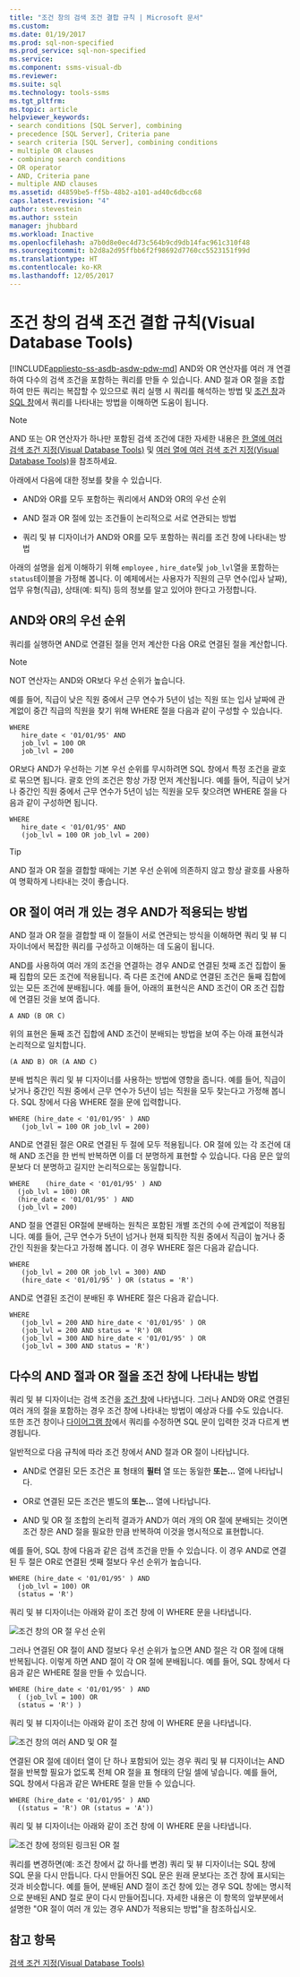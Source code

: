 ```yaml
---
title: "조건 창의 검색 조건 결합 규칙 | Microsoft 문서"
ms.custom: 
ms.date: 01/19/2017
ms.prod: sql-non-specified
ms.prod_service: sql-non-specified
ms.service: 
ms.component: ssms-visual-db
ms.reviewer: 
ms.suite: sql
ms.technology: tools-ssms
ms.tgt_pltfrm: 
ms.topic: article
helpviewer_keywords:
- search conditions [SQL Server], combining
- precedence [SQL Server], Criteria pane
- search criteria [SQL Server], combining conditions
- multiple OR clauses
- combining search conditions
- OR operator
- AND, Criteria pane
- multiple AND clauses
ms.assetid: d4859be5-ff5b-48b2-a101-ad40c6dbcc68
caps.latest.revision: "4"
author: stevestein
ms.author: sstein
manager: jhubbard
ms.workload: Inactive
ms.openlocfilehash: a7b0d8e0ec4d73c564b9cd9db14fac961c310f48
ms.sourcegitcommit: b2d8a2d95ffbb6f2f98692d7760cc5523151f99d
ms.translationtype: HT
ms.contentlocale: ko-KR
ms.lasthandoff: 12/05/2017
---
```

# <a name="conventions-for-combining-search-conditions-in-the-criteria-pane-visual-database-tools"></a>조건 창의 검색 조건 결합 규칙(Visual Database Tools)
[!INCLUDE[appliesto-ss-asdb-asdw-pdw-md](../../includes/appliesto-ss-asdb-asdw-pdw-md.md)] AND와 OR 연산자를 여러 개 연결하여 다수의 검색 조건을 포함하는 쿼리를 만들 수 있습니다. AND 절과 OR 절을 조합하여 만든 쿼리는 복잡할 수 있으므로 쿼리 실행 시 쿼리를 해석하는 방법 및 [조건 창](../../ssms/visual-db-tools/criteria-pane-visual-database-tools.md)과 [SQL 창](../../ssms/visual-db-tools/sql-pane-visual-database-tools.md)에서 쿼리를 나타내는 방법을 이해하면 도움이 됩니다.  
  
> [!NOTE]  
> AND 또는 OR 연산자가 하나만 포함된 검색 조건에 대한 자세한 내용은 [한 열에 여러 검색 조건 지정&#40;Visual Database Tools&#41;](../../ssms/visual-db-tools/specify-multiple-search-conditions-for-one-column-visual-database-tools.md) 및 [여러 열에 여러 검색 조건 지정&#40;Visual Database Tools&#41;](../../ssms/visual-db-tools/specify-multiple-search-conditions-for-multiple-columns-visual-database-tools.md)을 참조하세요.  
  
아래에서 다음에 대한 정보를 찾을 수 있습니다.  
  
-   AND와 OR를 모두 포함하는 쿼리에서 AND와 OR의 우선 순위  
  
-   AND 절과 OR 절에 있는 조건들이 논리적으로 서로 연관되는 방법  
  
-   쿼리 및 뷰 디자이너가 AND와 OR를 모두 포함하는 쿼리를 조건 창에 나타내는 방법  
  
아래의 설명을 쉽게 이해하기 위해 `employee` , `hire_date`및 `job_lvl`열을 포함하는 `status`테이블을 가정해 봅니다. 이 예제에서는 사용자가 직원의 근무 연수(입사 날짜), 업무 유형(직급), 상태(예: 퇴직) 등의 정보를 알고 있어야 한다고 가정합니다.  
  
## <a name="precedence-of-and-and-or"></a>AND와 OR의 우선 순위  
쿼리를 실행하면 AND로 연결된 절을 먼저 계산한 다음 OR로 연결된 절을 계산합니다.  
  
> [!NOTE]  
> NOT 연산자는 AND와 OR보다 우선 순위가 높습니다.  
  
예를 들어, 직급이 낮은 직원 중에서 근무 연수가 5년이 넘는 직원 또는 입사 날짜에 관계없이 중간 직급의 직원을 찾기 위해 WHERE 절을 다음과 같이 구성할 수 있습니다.  
  
```  
WHERE   
   hire_date < '01/01/95' AND   
   job_lvl = 100 OR  
   job_lvl = 200  
```  
  
OR보다 AND가 우선하는 기본 우선 순위를 무시하려면 SQL 창에서 특정 조건을 괄호로 묶으면 됩니다. 괄호 안의 조건은 항상 가장 먼저 계산됩니다. 예를 들어, 직급이 낮거나 중간인 직원 중에서 근무 연수가 5년이 넘는 직원을 모두 찾으려면 WHERE 절을 다음과 같이 구성하면 됩니다.  
  
```  
WHERE   
   hire_date < '01/01/95' AND   
   (job_lvl = 100 OR job_lvl = 200)  
```  
  
> [!TIP]  
> AND 절과 OR 절을 결합할 때에는 기본 우선 순위에 의존하지 않고 항상 괄호를 사용하여 명확하게 나타내는 것이 좋습니다.  
  
## <a name="how-and-works-with-multiple-or-clauses"></a>OR 절이 여러 개 있는 경우 AND가 적용되는 방법  
AND 절과 OR 절을 결합할 때 이 절들이 서로 연관되는 방식을 이해하면 쿼리 및 뷰 디자이너에서 복잡한 쿼리를 구성하고 이해하는 데 도움이 됩니다.  
  
AND를 사용하여 여러 개의 조건을 연결하는 경우 AND로 연결된 첫째 조건 집합이 둘째 집합의 모든 조건에 적용됩니다. 즉 다른 조건에 AND로 연결된 조건은 둘째 집합에 있는 모든 조건에 분배됩니다. 예를 들어, 아래의 표현식은 AND 조건이 OR 조건 집합에 연결된 것을 보여 줍니다.  
  
```  
A AND (B OR C)  
```  
  
위의 표현은 둘째 조건 집합에 AND 조건이 분배되는 방법을 보여 주는 아래 표현식과 논리적으로 일치합니다.  
  
```  
(A AND B) OR (A AND C)  
```  
  
분배 법칙은 쿼리 및 뷰 디자이너를 사용하는 방법에 영향을 줍니다. 예를 들어, 직급이 낮거나 중간인 직원 중에서 근무 연수가 5년이 넘는 직원을 모두 찾는다고 가정해 봅니다. SQL 창에서 다음 WHERE 절을 문에 입력합니다.  
  
```  
WHERE (hire_date < '01/01/95' ) AND   
   (job_lvl = 100 OR job_lvl = 200)  
```  
  
AND로 연결된 절은 OR로 연결된 두 절에 모두 적용됩니다. OR 절에 있는 각 조건에 대해 AND 조건을 한 번씩 반복하면 이를 더 분명하게 표현할 수 있습니다. 다음 문은 앞의 문보다 더 분명하고 길지만 논리적으로는 동일합니다.  
  
```  
WHERE    (hire_date < '01/01/95' ) AND  
  (job_lvl = 100) OR   
  (hire_date < '01/01/95' ) AND   
  (job_lvl = 200)  
```  
  
AND 절을 연결된 OR절에 분배하는 원칙은 포함된 개별 조건의 수에 관계없이 적용됩니다. 예를 들어, 근무 연수가 5년이 넘거나 현재 퇴직한 직원 중에서 직급이 높거나 중간인 직원을 찾는다고 가정해 봅니다. 이 경우 WHERE 절은 다음과 같습니다.  
  
```  
WHERE   
   (job_lvl = 200 OR job_lvl = 300) AND  
   (hire_date < '01/01/95' ) OR (status = 'R')  
```  
  
AND로 연결된 조건이 분배된 후 WHERE 절은 다음과 같습니다.  
  
```  
WHERE   
   (job_lvl = 200 AND hire_date < '01/01/95' ) OR  
   (job_lvl = 200 AND status = 'R') OR  
   (job_lvl = 300 AND hire_date < '01/01/95' ) OR  
   (job_lvl = 300 AND status = 'R')  
```  
  
## <a name="how-multiple-and-and-or-clauses-are-represented-in-the-criteria-pane"></a>다수의 AND 절과 OR 절을 조건 창에 나타내는 방법  
쿼리 및 뷰 디자이너는 검색 조건을 [조건 창](../../ssms/visual-db-tools/criteria-pane-visual-database-tools.md)에 나타냅니다. 그러나 AND와 OR로 연결된 여러 개의 절을 포함하는 경우 조건 창에 나타내는 방법이 예상과 다를 수도 있습니다. 또한 조건 창이나 [다이어그램 창](../../ssms/visual-db-tools/diagram-pane-visual-database-tools.md)에서 쿼리를 수정하면 SQL 문이 입력한 것과 다르게 변경됩니다.  
  
일반적으로 다음 규칙에 따라 조건 창에서 AND 절과 OR 절이 나타납니다.  
  
-   AND로 연결된 모든 조건은 표 형태의 **필터** 열 또는 동일한 **또는...** 열에 나타납니다.  
  
-   OR로 연결된 모든 조건은 별도의 **또는...** 열에 나타납니다.  
  
-   AND 및 OR 절 조합의 논리적 결과가 AND가 여러 개의 OR 절에 분배되는 것이면 조건 창은 AND 절을 필요한 만큼 반복하여 이것을 명시적으로 표현합니다.  
  
예를 들어, SQL 창에 다음과 같은 검색 조건을 만들 수 있습니다. 이 경우 AND로 연결된 두 절은 OR로 연결된 셋째 절보다 우선 순위가 높습니다.  
  
```  
WHERE (hire_date < '01/01/95' ) AND   
  (job_lvl = 100) OR   
  (status = 'R')  
```  
  
쿼리 및 뷰 디자이너는 아래와 같이 조건 창에 이 WHERE 문을 나타냅니다.  
  
![조건 창의 OR 절 우선 순위](../../ssms/visual-db-tools/media/vs_criteriapane1.gif "조건 창의 OR 절 우선 순위")  
  
그러나 연결된 OR 절이 AND 절보다 우선 순위가 높으면 AND 절은 각 OR 절에 대해 반복됩니다. 이렇게 하면 AND 절이 각 OR 절에 분배됩니다. 예를 들어, SQL 창에서 다음과 같은 WHERE 절을 만들 수 있습니다.  
  
```  
WHERE (hire_date < '01/01/95' ) AND   
  ( (job_lvl = 100) OR   
  (status = 'R') )  
```  
  
쿼리 및 뷰 디자이너는 아래와 같이 조건 창에 이 WHERE 문을 나타냅니다.  
  
![조건 창의 여러 AND 및 OR 절](../../ssms/visual-db-tools/media/vs_criteriapane2.gif "조건 창의 여러 AND 및 OR 절")  
  
연결된 OR 절에 데이터 열이 단 하나 포함되어 있는 경우 쿼리 및 뷰 디자이너는 AND 절을 반복할 필요가 없도록 전체 OR 절을 표 형태의 단일 셀에 넣습니다. 예를 들어, SQL 창에서 다음과 같은 WHERE 절을 만들 수 있습니다.  
  
```  
WHERE (hire_date < '01/01/95' ) AND   
  ((status = 'R') OR (status = 'A'))  
```  
  
쿼리 및 뷰 디자이너는 아래와 같이 조건 창에 이 WHERE 문을 나타냅니다.  
  
![조건 창에 정의된 링크된 OR 절](../../ssms/visual-db-tools/media/vs_criteriapane3.gif "조건 창에 정의된 링크된 OR 절")  
  
쿼리를 변경하면(예: 조건 창에서 값 하나를 변경) 쿼리 및 뷰 디자이너는 SQL 창에 SQL 문을 다시 만듭니다. 다시 만들어진 SQL 문은 원래 문보다는 조건 창에 표시되는 것과 비슷합니다. 예를 들어, 분배된 AND 절이 조건 창에 있는 경우 SQL 창에는 명시적으로 분배된 AND 절로 문이 다시 만들어집니다. 자세한 내용은 이 항목의 앞부분에서 설명한 "OR 절이 여러 개 있는 경우 AND가 적용되는 방법"을 참조하십시오.  
  
## <a name="see-also"></a>참고 항목  
[검색 조건 지정&#40;Visual Database Tools&#41;](../../ssms/visual-db-tools/specify-search-criteria-visual-database-tools.md)  
  
